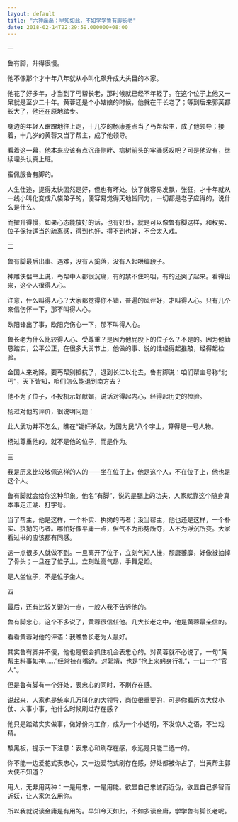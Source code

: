 ```yaml
---
layout: default
title: "六神磊磊：早知如此，不如学学鲁有脚长老"
date: 2018-02-14T22:29:59.000000+08:00
---
```


一

鲁有脚，升得很慢。

他不像那个才十年八年就从小叫化飙升成大头目的本家。

他花了好多年，才当到了丐帮长老，那时候就已经不年轻了。在这个位子上他又一呆就是至少二十年。黄蓉还是个小姑娘的时候，他就在干长老了；等到后来郭芙都长大了，他还在原地踏步。

身边的年轻人蹭蹭地往上走，十几岁的杨康差点当了丐帮帮主，成了他领导；接着，十几岁的黄蓉又当了帮主，成了他领导。

看着这一幕，他本来应该有点沉舟侧畔、病树前头的牢骚感叹吧？可是他没有，继续埋头认真上班。

蛮佩服鲁有脚的。

人生仕途，提得太快固然是好，但也有坏处。快了就容易发飘，张狂，才十年就从一线小叫化变成八袋弟子的，便容易觉得天地皆同力，一切都是老子应得的，说什么是什么。

而擢升得慢，如果心态能放好的话，也有好处，就是可以像鲁有脚这样，和权势、位子保持适当的疏离感，得到也好，得不到也好，不会太入戏。

二

鲁有脚最后出事、遇难，没有人奚落，没有人起哄编段子。

神雕侠侣书上说，丐帮中人都很沉痛，有的禁不住呜咽，有的还哭了起来。看得出来，这个人很得人心。

注意，什么叫得人心？大家都觉得你不错，普遍的风评好，才叫得人心。只有几个亲信伤怀一下，那不叫得人心。

欧阳锋出了事，欧阳克伤心一下，那不叫得人心。

鲁长老为什么比较得人心、受尊重？是因为他屁股下的位子么？不是的。因为他勤恳踏实，公平公正，在很多大关节上，他做的事、说的话经得起推敲，经得起检验。

金国人来劝降，要丐帮别抵抗了，退到长江以北去，鲁有脚说：咱们帮主号称“北丐”，天下皆知，咱们怎么能退到南方去？

他不为了位子，不投机示好献媚，说话对得起内心，经得起历史的检验。

杨过对他的评价，很说明问题：

此人武功并不怎么，瞧在“锄奸杀敌，为国为民”八个字上，算得是一号人物。

杨过尊重他的，就不是他的位子，而是作为。

三

我是历来比较敬佩这样的人的——坐在位子上，他是这个人，不在位子上，他也是这个人。

鲁有脚就会给你这种印象。他名“有脚”，说的是腿上的功夫，人家就靠这个随身真本事走江湖、打字号。

当了帮主，他是这样，一个朴实、执拗的丐者；没当帮主，他也还是这样，一个朴实、执拗的丐者。哪怕好像平庸一点，但气不为形势所夺，人不为浮沉所变。大家看过书的应该都有同感。

这一点很多人就做不到。一旦离开了位子，立刻气短人挫，颓唐萎靡，好像被抽掉了骨头；一旦在了位子上，立刻趾高气昂，手舞足蹈。

是人坐位子，不是位子坐人。

四

最后，还有比较关键的一点，一般人我不告诉他的。

鲁有脚忠心，这个不多说了，黄蓉很信任他。几大长老之中，他是黄蓉最亲信的。

看看黄蓉对他的评语：我瞧鲁长老为人最好。

其实鲁有脚并不傻，他也是很会抓住机会表忠心的。对黄蓉就不必说了，一句“黄帮主料事如神……”经常挂在嘴边。对郭靖，也是“抢上来躬身行礼”，一口一个“官人”。

但是鲁有脚有一个好处，表忠心的同时，不刷存在感。

说起来，人家也是统率几万叫化的大领导，岗位很重要的，可是你看历次大仗小仗、大事小事，他什么时候刷过存在感？

他只是踏踏实实做事，做好份内工作，成为一个小透明，不发惊人之语，不当戏精。

敲黑板，提示一下注意：表忠心和刷存在感，永远是只能二选一的。

你不能一边爱花式表忠心，又一边爱花式刷存在感，好处都被你占了，当黄帮主郭大侠不知道？

用人，无非用两种：一是用忠，一是用能。欲显自己忠诚而近伪，欲显自己多智而近妖，让人家怎么用你。

所以我就说读金庸是有用的。早知今天如此，不如多读金庸，学学鲁有脚长老呢。

